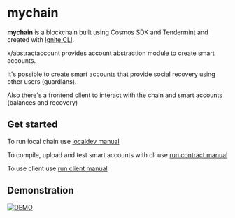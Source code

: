 # mychain
**mychain** is a blockchain built using Cosmos SDK and Tendermint and created with [Ignite CLI](https://ignite.com/cli).

x/abstractaccount provides account abstraction module to create smart accounts.

It's possible to create smart accounts that provide social recovery using other users (guardians).

Also there's a frontend client to interact with the chain and smart accounts (balances and recovery)
## Get started

To run local chain use [localdev manual](./docs/localdev.md)

To compile, upload and test smart accounts with cli use [run contract manual](./docs/run-contracts.md)

To use client use [run client manual](./docs/run-client.md)

## Demonstration

[![DEMO](https://img.youtube.com/vi/Zg7bJTXgGZw/0.jpg)](https://www.youtube.com/watch?v=Zg7bJTXgGZw)

